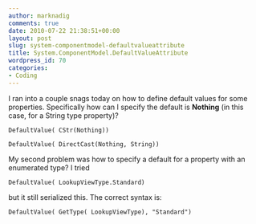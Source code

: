 ```yaml
---
author: marknadig
comments: true
date: 2010-07-22 21:38:51+00:00
layout: post
slug: system-componentmodel-defaultvalueattribute
title: System.ComponentModel.DefaultValueAttribute
wordpress_id: 70
categories:
- Coding
---
```


I ran into a couple snags today on how to define default values for some properties. Specifically how can I specify the default is **Nothing** (in this case, for a String type property)?

`DefaultValue( CStr(Nothing))`

`DefaultValue( DirectCast(Nothing, String))`


My second problem was how to specify a default for a property with an enumerated type? I tried

`DefaultValue( LookupViewType.Standard)`

but it still serialized this. The correct syntax is:

`DefaultValue( GetType( LookupViewType), "Standard")`


